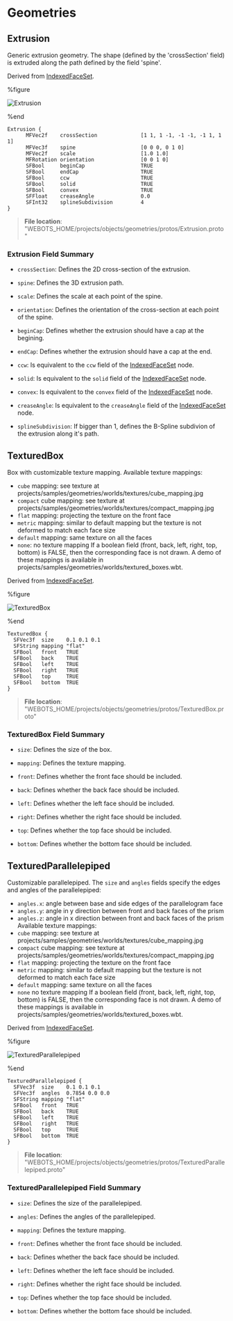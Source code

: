 # Geometries

## Extrusion

Generic extrusion geometry.
The shape (defined by the 'crossSection' field) is extruded along the path defined by the field 'spine'.

Derived from [IndexedFaceSet](../reference/indexedfaceset.md).

%figure

![Extrusion](images/objects/geometries/Extrusion/model.png)

%end

```
Extrusion {
      MFVec2f    crossSection              [1 1, 1 -1, -1 -1, -1 1, 1 1]
      MFVec3f    spine                     [0 0 0, 0 1 0]
      MFVec2f    scale                     [1.0 1.0]
      MFRotation orientation               [0 0 1 0]
      SFBool     beginCap                  TRUE
      SFBool     endCap                    TRUE
      SFBool     ccw                       TRUE
      SFBool     solid                     TRUE
      SFBool     convex                    TRUE
      SFFloat    creaseAngle               0.0
      SFInt32    splineSubdivision         4
}
```

> **File location**: "WEBOTS\_HOME/projects/objects/geometries/protos/Extrusion.proto"

### Extrusion Field Summary

- `crossSection`: Defines the 2D cross-section of the extrusion.

- `spine`: Defines the 3D extrusion path.

- `scale`: Defines the scale at each point of the spine.

- `orientation`: Defines the orientation of the cross-section at each point of the spine.

- `beginCap`: Defines whether the extrusion should have a cap at the begining.

- `endCap`: Defines whether the extrusion should have a cap at the end.

- `ccw`: Is equivalent to the `ccw` field of the [IndexedFaceSet](../reference/indexedfaceset.md) node.

- `solid`: Is equivalent to the `solid` field of the [IndexedFaceSet](../reference/indexedfaceset.md) node.

- `convex`: Is equivalent to the `convex` field of the [IndexedFaceSet](../reference/indexedfaceset.md) node.

- `creaseAngle`: Is equivalent to the `creaseAngle` field of the [IndexedFaceSet](../reference/indexedfaceset.md) node.

- `splineSubdivision`: If bigger than 1, defines the B-Spline subdivion of the extrusion along it's path.

## TexturedBox

Box with customizable texture mapping.
Available texture mappings:
- `cube` mapping: see texture at projects/samples/geometries/worlds/textures/cube\_mapping.jpg
- `compact` cube mapping: see texture at projects/samples/geometries/worlds/textures/compact\_mapping.jpg
- `flat` mapping: projecting the texture on the front face
- `metric` mapping: similar to default mapping but the texture is not deformed to match each face size
- `default` mapping: same texture on all the faces
- `none`: no texture mapping
If a boolean field (front, back, left, right, top, bottom) is FALSE, then the corresponding face is not drawn.
A demo of these mappings is available in projects/samples/geometries/worlds/textured\_boxes.wbt.

Derived from [IndexedFaceSet](../reference/indexedfaceset.md).

%figure

![TexturedBox](images/objects/geometries/TexturedBox/model.png)

%end

```
TexturedBox {
  SFVec3f  size    0.1 0.1 0.1
  SFString mapping "flat"
  SFBool   front   TRUE
  SFBool   back    TRUE
  SFBool   left    TRUE
  SFBool   right   TRUE
  SFBool   top     TRUE
  SFBool   bottom  TRUE
}
```

> **File location**: "WEBOTS\_HOME/projects/objects/geometries/protos/TexturedBox.proto"

### TexturedBox Field Summary

- `size`: Defines the size of the box.

- `mapping`: Defines the texture mapping.

- `front`: Defines whether the front face should be included.

- `back`: Defines whether the back face should be included.

- `left`: Defines whether the left face should be included.

- `right`: Defines whether the right face should be included.

- `top`: Defines whether the top face should be included.

- `bottom`: Defines whether the bottom face should be included.

## TexturedParallelepiped

Customizable parallelepiped.
The `size` and `angles` fields specify the edges and angles of the parallelepiped:
- `angles.x`: angle between base and side edges of the parallelogram face
- `angles.y`: angle in y direction between front and back faces of the prism
- `angles.z`: angle in x direction between front and back faces of the prism
Available texture mappings:
- `cube` mapping: see texture at projects/samples/geometries/worlds/textures/cube\_mapping.jpg
- `compact` cube mapping: see texture at projects/samples/geometries/worlds/textures/compact\_mapping.jpg
- `flat` mapping: projecting the texture on the front face
- `metric` mapping: similar to default mapping but the texture is not deformed to match each face size
- `default` mapping: same texture on all the faces
- `none` no texture mapping
If a boolean field (front, back, left, right, top, bottom) is FALSE, then the corresponding face is not drawn.
A demo of these mappings is available in projects/samples/geometries/worlds/textured\_boxes.wbt.

Derived from [IndexedFaceSet](../reference/indexedfaceset.md).

%figure

![TexturedParallelepiped](images/objects/geometries/TexturedParallelepiped/model.png)

%end

```
TexturedParallelepiped {
  SFVec3f  size    0.1 0.1 0.1
  SFVec3f  angles  0.7854 0.0 0.0
  SFString mapping "flat"
  SFBool   front   TRUE
  SFBool   back    TRUE
  SFBool   left    TRUE
  SFBool   right   TRUE
  SFBool   top     TRUE
  SFBool   bottom  TRUE
}
```

> **File location**: "WEBOTS\_HOME/projects/objects/geometries/protos/TexturedParallelepiped.proto"

### TexturedParallelepiped Field Summary

- `size`: Defines the size of the parallelepiped.

- `angles`: Defines the angles of the parallelepiped.

- `mapping`: Defines the texture mapping.

- `front`: Defines whether the front face should be included.

- `back`: Defines whether the back face should be included.

- `left`: Defines whether the left face should be included.

- `right`: Defines whether the right face should be included.

- `top`: Defines whether the top face should be included.

- `bottom`: Defines whether the bottom face should be included.

